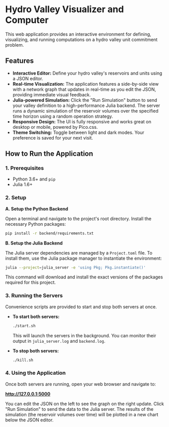 # Hydro Valley Visualizer and Computer

This web application provides an interactive environment for defining, visualizing, and running computations on a hydro valley unit commitment problem.

## Features

*   **Interactive Editor:** Define your hydro valley's reservoirs and units using a JSON editor.
*   **Real-time Visualization:** The application features a side-by-side view with a network graph that updates in real-time as you edit the JSON, providing immediate visual feedback.
*   **Julia-powered Simulation:** Click the "Run Simulation" button to send your valley definition to a high-performance Julia backend. The server runs a dynamic simulation of the reservoir volumes over the specified time horizon using a random operation strategy.
*   **Responsive Design:** The UI is fully responsive and works great on desktop or mobile, powered by Pico.css.
*   **Theme Switching:** Toggle between light and dark modes. Your preference is saved for your next visit.

## How to Run the Application

### 1. Prerequisites

- Python 3.6+ and `pip`
- Julia 1.6+

### 2. Setup

**A. Setup the Python Backend**

Open a terminal and navigate to the project's root directory. Install the necessary Python packages:

```bash
pip install -r backend/requirements.txt
```

**B. Setup the Julia Backend**

The Julia server dependencies are managed by a `Project.toml` file. To install them, use the Julia package manager to instantiate the environment:

```bash
julia --project=julia_server -e 'using Pkg; Pkg.instantiate()'
```

This command will download and install the exact versions of the packages required for this project.

### 3. Running the Servers

Convenience scripts are provided to start and stop both servers at once.

*   **To start both servers:**
    ```bash
    ./start.sh
    ```
    This will launch the servers in the background. You can monitor their output in `julia_server.log` and `backend.log`.

*   **To stop both servers:**
    ```bash
    ./kill.sh
    ```

### 4. Using the Application

Once both servers are running, open your web browser and navigate to:

**http://127.0.0.1:5000**

You can edit the JSON on the left to see the graph on the right update. Click "Run Simulation" to send the data to the Julia server. The results of the simulation (the reservoir volumes over time) will be plotted in a new chart below the JSON editor.
